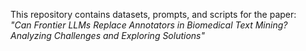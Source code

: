 This repository contains datasets, prompts, and scripts for the paper:  
*"Can Frontier LLMs Replace Annotators in Biomedical Text Mining? Analyzing Challenges and Exploring Solutions"*